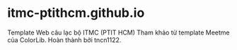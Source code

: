 # itmc-ptithcm.github.io
Template Web câu lạc bộ ITMC (PTIT HCM)
Tham khảo từ template Meetme của ColorLib.
Hoàn thành bởi tncn1122.
